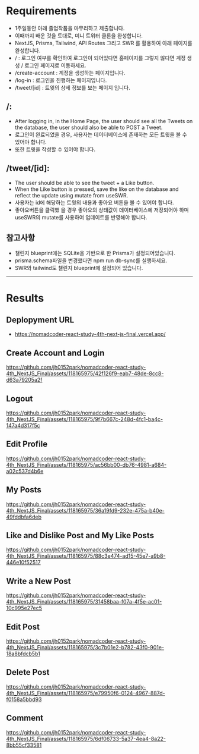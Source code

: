 # Requirements

-   1주일동안 아래 졸업작품을 마무리하고 제출합니다.
-   이때까지 배운 것을 토대로, 미니 트위터 클론을 완성합니다.
-   NextJS, Prisma, Tailwind, API Routes 그리고 SWR 를 활용하여 아래 페이지를 완성합니다.
-   / : 로그인 여부를 확인하여 로그인이 되어있다면 홈페이지를 그렇지 않다면 계정 생성 / 로그인 페이지로 이동하세요.
-   /create-account : 계정을 생성하는 페이지입니다.
-   /log-in : 로그인을 진행하는 페이지입니다.
-   /tweet/[id] : 트윗의 상세 정보를 보는 페이지 입니다.

## /:

-   After logging in, in the Home Page, the user should see all the Tweets on the database, the user should also be able to POST a Tweet.
-   로그인이 완료되었을 경우, 사용자는 데이터베이스에 존재하는 모든 트윗을 볼 수 있어야 합니다.
-   또한 트윗을 작성할 수 있어야 합니다.

## /tweet/[id]:

-   The user should be able to see the tweet + a Like button.
-   When the Like button is pressed, save the like on the database and reflect the update using mutate from useSWR.
-   사용자는 id에 해당하는 트윗의 내용과 좋아요 버튼을 볼 수 있어야 합니다.
-   좋아요버튼을 클릭했 을 경우 좋아요의 상태값이 데이터베이스에 저장되어야 하며 useSWR의 mutate를 사용하여 업데이트를 반영해야 합니다.

## 참고사항

-   챌린지 blueprint에는 SQLite을 기반으로 한 Prisma가 설정되어있습니다.
-   prisma.schema파일을 변경했다면 npm run db-sync를 실행하세요.
-   SWR와 tailwind도 챌린지 blueprint에 설정되어 있습니다.

---

# Results

## Deplopyment URL
- https://nomadcoder-react-study-4th-next-js-final.vercel.app/

## Create Account and Login

https://github.com/jh0152park/nomadcoder-react-study-4th_NextJS_Final/assets/118165975/42f126f9-eab7-48de-8cc8-d63a79205a2f

## Logout

https://github.com/jh0152park/nomadcoder-react-study-4th_NextJS_Final/assets/118165975/9f7b667c-248d-4fc1-ba4c-147a4d317f5c

## Edit Profile

https://github.com/jh0152park/nomadcoder-react-study-4th_NextJS_Final/assets/118165975/ac56bb00-db76-4981-a684-a02c537d4b6e

## My Posts

https://github.com/jh0152park/nomadcoder-react-study-4th_NextJS_Final/assets/118165975/36a19fd9-232e-475a-b40e-49fddbfa6deb

## Like and Dislike Post and My Like Posts

https://github.com/jh0152park/nomadcoder-react-study-4th_NextJS_Final/assets/118165975/88c3e474-ad15-45e7-a9b8-446e10f52517

## Write a New Post

https://github.com/jh0152park/nomadcoder-react-study-4th_NextJS_Final/assets/118165975/31458baa-f07a-4f5e-ac01-10c995e27ec5

## Edit Post

https://github.com/jh0152park/nomadcoder-react-study-4th_NextJS_Final/assets/118165975/3c7b01e2-b782-43f0-901e-18a8bfdcb5b1

## Delete Post

https://github.com/jh0152park/nomadcoder-react-study-4th_NextJS_Final/assets/118165975/e79950f6-0124-4967-887d-f0158a5bbd93

## Comment

https://github.com/jh0152park/nomadcoder-react-study-4th_NextJS_Final/assets/118165975/6df06733-5a37-4ea4-8a22-8bb55cf33581










